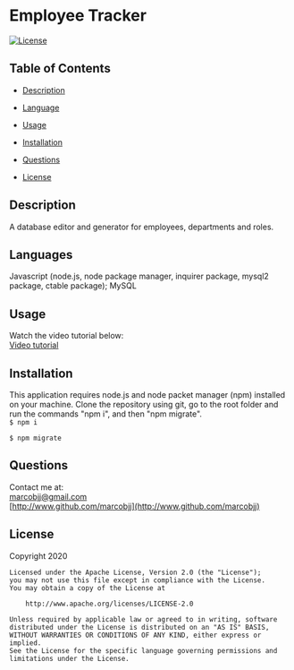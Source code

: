 
# Employee Tracker



[![License](https://img.shields.io/badge/License-Apache%202.0-blue.svg)](https://opensource.org/licenses/Apache-2.0)

## Table of Contents


 
* [Description](#description)  

* [Language](#language) 
 
* [Usage](#usage)  
 
* [Installation](#installation)  
 
* [Questions](#questions)  
 
* [License](#license)  
  


## Description


A database editor and generator for employees, departments and roles.  


## Languages


Javascript (node.js, node package manager, inquirer package, mysql2 package, ctable package);
MySQL


## Usage


Watch the video tutorial below:  
[Video tutorial](https://www.youtube.com/watch?v=PgNa4i3fbeY)  


## Installation


This application requires node.js and node packet manager (npm) installed on your machine. Clone the repository using git, go to the root folder and run the commands "npm i", and then "npm migrate".  
 ``` $ npm i  ```   
 
  ```$ npm migrate ```   

## Questions


Contact me at:  
[marcobjj@gmail.com](mailto:marcobjj@gmail.com)  
[http://www.github.com/marcobjj](http://www.github.com/marcobjj)  

## License


Copyright 2020

    Licensed under the Apache License, Version 2.0 (the "License");
    you may not use this file except in compliance with the License.
    You may obtain a copy of the License at
    
        http://www.apache.org/licenses/LICENSE-2.0
    
    Unless required by applicable law or agreed to in writing, software
    distributed under the License is distributed on an "AS IS" BASIS,
    WITHOUT WARRANTIES OR CONDITIONS OF ANY KIND, either express or implied.
    See the License for the specific language governing permissions and
    limitations under the License.

